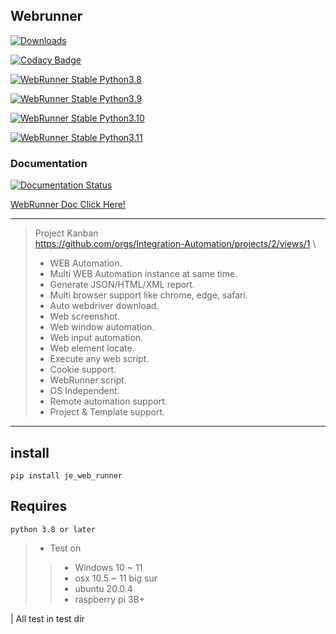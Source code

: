 ## Webrunner
[![Downloads](https://static.pepy.tech/badge/je-web-runner)](https://pepy.tech/project/je-web-runner)

[![Codacy Badge](https://app.codacy.com/project/badge/Grade/cc97412a6f3e4c5592ce45dd7b9db946)](https://www.codacy.com/gh/JE-Chen/WebRunner/dashboard?utm_source=github.com&amp;utm_medium=referral&amp;utm_content=JE-Chen/WebRunner&amp;utm_campaign=Badge_Grade)

[![WebRunner Stable Python3.8](https://github.com/Intergration-Automation-Testing/WebRunner/actions/workflows/webrunner_stable_python3_8.yml/badge.svg)](https://github.com/Intergration-Automation-Testing/WebRunner/actions/workflows/webrunner_stable_python3_8.yml)

[![WebRunner Stable Python3.9](https://github.com/Intergration-Automation-Testing/WebRunner/actions/workflows/webrunner_stable_python3_9.yml/badge.svg)](https://github.com/Intergration-Automation-Testing/WebRunner/actions/workflows/webrunner_stable_python3_9.yml)

[![WebRunner Stable Python3.10](https://github.com/Intergration-Automation-Testing/WebRunner/actions/workflows/webrunner_stable_python3_10.yml/badge.svg)](https://github.com/Intergration-Automation-Testing/WebRunner/actions/workflows/webrunner_stable_python3_10.yml)

[![WebRunner Stable Python3.11](https://github.com/Intergration-Automation-Testing/WebRunner/actions/workflows/webrunner_stable_python3_11.yml/badge.svg)](https://github.com/Intergration-Automation-Testing/WebRunner/actions/workflows/webrunner_stable_python3_11.yml)

### Documentation

[![Documentation Status](https://readthedocs.org/projects/webrunner/badge/?version=latest)](https://webrunner.readthedocs.io/en/latest/?badge=latest)

[WebRunner Doc Click Here!](https://webrunner.readthedocs.io/en/latest/)

---
> Project Kanban \
> https://github.com/orgs/Integration-Automation/projects/2/views/1 \
> * WEB Automation.
> * Multi WEB Automation instance at same time.
> * Generate JSON/HTML/XML report.
> * Multi browser support like chrome, edge, safari.
> * Auto webdriver download.
> * Web screenshot.
> * Web window automation.
> * Web input automation.
> * Web element locate.
> * Execute any web script.
> * Cookie support.
> * WebRunner script.
> * OS Independent.
> * Remote automation support.
> * Project & Template support.
---

## install

```
pip install je_web_runner
```

## Requires

```
python 3.8 or later
```

>* Test on
>>    * Windows 10 ~ 11
>>    * osx 10.5 ~ 11 big sur
>>    * ubuntu 20.0.4
>>    * raspberry pi 3B+

| All test in test dir